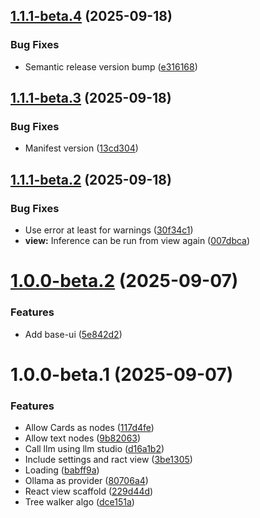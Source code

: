 ## [1.1.1-beta.4](https://github.com/ff6347/obsidian-canvas-context/compare/v1.1.1-beta.3...v1.1.1-beta.4) (2025-09-18)


### Bug Fixes

* Semantic release version bump ([e316168](https://github.com/ff6347/obsidian-canvas-context/commit/e31616800ca558212070229f610a128b0896a86c))

## [1.1.1-beta.3](https://github.com/ff6347/obsidian-canvas-context/compare/v1.1.1-beta.2...v1.1.1-beta.3) (2025-09-18)


### Bug Fixes

* Manifest version ([13cd304](https://github.com/ff6347/obsidian-canvas-context/commit/13cd30486a5404730ec953e23ebaecc882b06e1c))

## [1.1.1-beta.2](https://github.com/ff6347/obsidian-canvas-context/compare/v1.1.1-beta.1...v1.1.1-beta.2) (2025-09-18)


### Bug Fixes

* Use error at least for warnings ([30f34c1](https://github.com/ff6347/obsidian-canvas-context/commit/30f34c113ccbe4ef73944f24989d3da3989920eb))
* **view:** Inference can be run from view again ([007dbca](https://github.com/ff6347/obsidian-canvas-context/commit/007dbcad8f69213d7853ea41ce813dd0b2833a24))

# [1.0.0-beta.2](https://github.com/ff6347/obsidian-canvas-context/compare/v1.0.0-beta.1...v1.0.0-beta.2) (2025-09-07)

### Features

- Add base-ui ([5e842d2](https://github.com/ff6347/obsidian-canvas-context/commit/5e842d2426c52cad0c79e08dfb7efdc85b60bd08))

# 1.0.0-beta.1 (2025-09-07)

### Features

- Allow Cards as nodes ([117d4fe](https://github.com/ff6347/obsidian-canvas-context/commit/117d4feec0a3f70c9e468809e9850b394cbaca8c))
- Allow text nodes ([9b82063](https://github.com/ff6347/obsidian-canvas-context/commit/9b8206359096fc0eb4da18b195debf25c9758eb3))
- Call llm using llm studio ([d16a1b2](https://github.com/ff6347/obsidian-canvas-context/commit/d16a1b2bfc19433d9e2b48e9d8a6ef765da8f281))
- Include settings and ract view ([3be1305](https://github.com/ff6347/obsidian-canvas-context/commit/3be1305f2ff69ca27dd078884a8ad221df704f88))
- Loading ([babff9a](https://github.com/ff6347/obsidian-canvas-context/commit/babff9a679fd12fa09febb73c01cb556653dccf1))
- Ollama as provider ([80706a4](https://github.com/ff6347/obsidian-canvas-context/commit/80706a4b93b6590a56ab5677384939643dfad03e))
- React view scaffold ([229d44d](https://github.com/ff6347/obsidian-canvas-context/commit/229d44d4714fce4b48e85d8712b5306ada4119c2))
- Tree walker algo ([dce151a](https://github.com/ff6347/obsidian-canvas-context/commit/dce151a6dfba72c9ac1dd92f7d54619ea8c94d3c))
